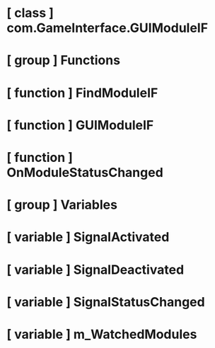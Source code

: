 # [ class ] com.GameInterface.GUIModuleIF

# [ group ] Functions

# [ function ] FindModuleIF

# [ function ] GUIModuleIF

# [ function ] OnModuleStatusChanged

# [ group ] Variables

# [ variable ] SignalActivated

# [ variable ] SignalDeactivated

# [ variable ] SignalStatusChanged

# [ variable ] m_WatchedModules

